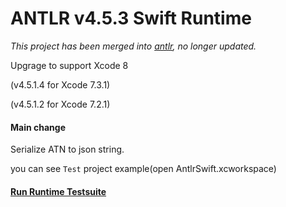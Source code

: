
# ANTLR v4.5.3 Swift Runtime
*This project has been merged into [antlr](https://github.com/antlr/antlr4), no longer updated.*

Upgrage to support Xcode 8

(v4.5.1.4 for Xcode 7.3.1)

(v4.5.1.2 for Xcode 7.2.1)

#### Main change
Serialize ATN to json string.  
 
you can see `Test` project example(open AntlrSwift.xcworkspace)  

#### [Run Runtime Testsuite](https://github.com/janyou/ANTLR-Swift-Target/blob/master/RuntimeTestsuite.md)

